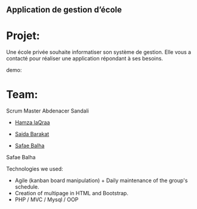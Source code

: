 ## Application de gestion d’école

# Projet:
Une école privée souhaite informatiser son système de gestion. Elle vous a contacté  pour réaliser une application répondant à ses besoins.

demo:
# Team:
Scrum Master Abdenacer Sandali

* [Hamza laQraa](https://github.com/Hamzacos)

* [Saida Barakat](https://github.com/saidaBRKT)

*  [Safae Balha](https://github.com/safabalo)

Safae Balha

Technologies we used:
- Agile (kanban board manipulation) + Daily maintenance of the group's schedule.
- Creation of multipage in HTML and Bootstrap.
- PHP / MVC / Mysql / OOP
